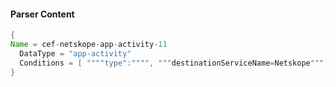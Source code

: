 #### Parser Content
```Java
{
Name = cef-netskope-app-activity-11
  DataType = "app-activity"
  Conditions = [ """"type":"""", """destinationServiceName=Netskope""", """"activity":"Delete"""" ]
}
```